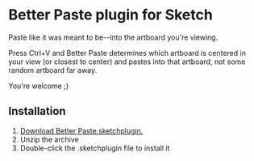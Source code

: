 # Better Paste plugin for Sketch
Paste like it was meant to be--into the artboard you're viewing.

Press Ctrl+V and Better Paste determines which artboard is centered 
in your view (or closest to center) and pastes into that artboard, 
not some random artboard far away.

You're welcome ;)

## Installation
1. [Download Better Paste.sketchplugin.](https://github.com/kenmoore/sketch-better-paste/archive/master.zip)
2. Unzip the archive
3. Double-click the .sketchplugin file to install it
